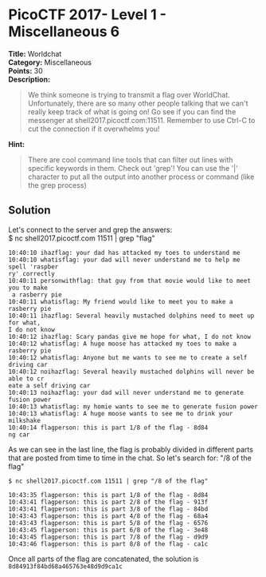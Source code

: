 # PicoCTF 2017- Level 1 - Miscellaneous 6

**Title:** Worldchat  
**Category:** Miscellaneous  
**Points:** 30  
**Description:**

>We think someone is trying to transmit a flag over WorldChat. Unfortunately, there are so many other people talking that we can't really keep track of what is going on! Go see if you can find the messenger at shell2017.picoctf.com:11511. Remember to use Ctrl-C to cut the connection if it overwhelms you!  

**Hint:**

>There are cool command line tools that can filter out lines with specific keywords in them. Check out 'grep'! You can use the '|' character to put all the output into another process or command (like the grep process)  

## Solution

Let's connect to the server and grep the answers:  
	$ nc shell2017.picoctf.com 11511 | grep "flag"

	10:40:10 ihazflag: your dad has attacked my toes to understand me
	10:40:10 whatisflag: your dad will never understand me to help me spell 'raspber
	ry' correctly
	10:40:11 personwithflag: that guy from that movie would like to meet you to make
	 a rasberry pie
	10:40:11 whatisflag: My friend would like to meet you to make a rasberry pie
	10:40:11 ihazflag: Several heavily mustached dolphins need to meet up for what,
	I do not know
	10:40:12 ihazflag: Scary pandas give me hope for what, I do not know
	10:40:12 whatisflag: A huge moose has attacked my toes to make a rasberry pie
	10:40:12 whatisflag: Anyone but me wants to see me to create a self driving car
	10:40:12 noihazflag: Several heavily mustached dolphins will never be able to cr
	eate a self driving car
	10:40:13 noihazflag: your dad will never understand me to generate fusion power
	10:40:13 whatisflag: my homie wants to see me to generate fusion power
	10:40:13 whatisflag: A huge moose wants to see me to drink your milkshake
	10:40:14 flagperson: this is part 1/8 of the flag - 8d84
	ng car

As we can see in the last line, the flag is probably divided in different parts that are posted from time to time in the chat. So let's search for: "/8 of the flag"  

	$ nc shell2017.picoctf.com 11511 | grep "/8 of the flag"

	10:43:35 flagperson: this is part 1/8 of the flag - 8d84
	10:43:41 flagperson: this is part 2/8 of the flag - 913f
	10:43:41 flagperson: this is part 3/8 of the flag - 84bd
	10:43:43 flagperson: this is part 4/8 of the flag - 68a4
	10:43:43 flagperson: this is part 5/8 of the flag - 6576
	10:43:45 flagperson: this is part 6/8 of the flag - 3e48
	10:43:45 flagperson: this is part 7/8 of the flag - d9d9
	10:43:46 flagperson: this is part 8/8 of the flag - ca1c

Once all parts of the flag are concatenated, the solution is `8d84913f84bd68a465763e48d9d9ca1c`